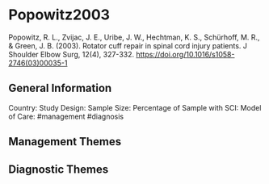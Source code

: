 # Popowitz2003
Popowitz, R. L., Zvijac, J. E., Uribe, J. W., Hechtman, K. S., Schürhoff, M. R., & Green, J. B. (2003). Rotator cuff repair in spinal cord injury patients. J Shoulder Elbow Surg, 12(4), 327-332. https://doi.org/10.1016/s1058-2746(03)00035-1 

## General Information
Country: 
Study Design: 
Sample Size: 
Percentage of Sample with SCI:
Model of Care: #management #diagnosis

## Management Themes


## Diagnostic Themes

